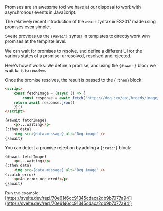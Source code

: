 Promises are an awesome tool we have at our disposal to work with asynchronous events in JavaScript.

The relatively recent introduction of the `await` syntax in ES2017 made using promises even simpler.

Svelte provides us the `{#await}` syntax in templates to directly work with promises at the template level.

We can wait for promises to resolve, and define a different UI for the various states of a promise: unresolved, resolved and rejected.

Here's how it works. We define a promise, and using the `{#await}` block we wait for it to resolve.

Once the promise resolves, the result is passed to the `{:then}` block:

```html
<script>
	const fetchImage = (async () => {
		const response = await fetch('https://dog.ceo/api/breeds/image/random')
    return await response.json()
	})()
</script>

{#await fetchImage}
	<p>...waiting</p>
{:then data}
	<img src={data.message} alt="Dog image" />
{/await}
```

You can detect a promise rejection by adding a `{:catch}` block:

```html
{#await fetchImage}
	<p>...waiting</p>
{:then data}
	<img src={data.message} alt="Dog image" />
{:catch error}
	<p>An error occurred!</p>
{/await}
```

Run the example: [https://svelte.dev/repl/70e61d6cc91345cdaca2db9b7077a941](https://svelte.dev/repl/70e61d6cc91345cdaca2db9b7077a941)